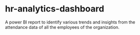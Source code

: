 # hr-analytics-dashboard
A power BI report to identify various trends and insights from the attendance data of all the employees of the organization.
